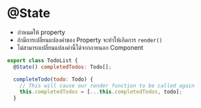 # @State

- กำหนดให้ property 
- ถ้ามีการเปลี่ยนแปลงค่าของ Property จะทำให้เกิดการ `render()`
- ไม่สามารถเปลี่ยนแปลงค่านี้ได้จากภายนอก Component 

```js
export class TodoList {
  @State() completedTodos: Todo[];

  completeTodo(todo: Todo) {
    // This will cause our render function to be called again
    this.completedTodos = [...this.completedTodos, todo];
  }
```
